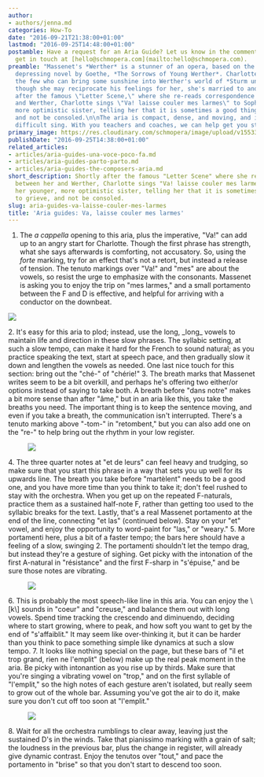 ```yaml
---
author:
- authors/jenna.md
categories: How-To
date: "2016-09-21T21:38:00+01:00"
lastmod: "2016-09-25T14:48:00+01:00"
postamble: Have a request for an Aria Guide? Let us know in the comments below, or
  get in touch at [hello@schmopera.com](mailto:hello@schmopera.com).
preamble: "Massenet's *Werther* is a stunner of an opera, based on the stunningly
  depressing novel by Goethe, *The Sorrows of Young Werther*. Charlotte is one of
  the few who can bring some sunshine into Werther's world of *Sturm und Drang*, and
  though she may reciprocate his feelings for her, she's married to another man. \n\nShortly
  after the famous \"Letter Scene,\" where she re-reads correspondence between her
  and Werther, Charlotte sings \"Va! laisse couler mes larmes\" to Sophie, her younger,
  more optimistic sister, telling her that it is sometimes a good thing to grieve,
  and not be consoled.\n\nThe aria is compact, dense, and moving, and it's also a
  difficult sing. With you teachers and coaches, we can help get you started."
primary_image: https://res.cloudinary.com/schmopera/image/upload/v1553353627/media/2019/03/sqLarmes.jpg
publishDate: "2016-09-25T14:38:00+01:00"
related_articles:
- articles/aria-guides-una-voce-poco-fa.md
- articles/aria-guides-parto-parto.md
- articles/aria-guides-the-composers-aria.md
short_description: Shortly after the famous "Letter Scene" where she re-reads correspondence
  between her and Werther, Charlotte sings "Va! laisse couler mes larmes" to Sophie,
  her younger, more optimistic sister, telling her that it is sometimes a good thing
  to grieve, and not be consoled.
slug: aria-guides-va-laisse-couler-mes-larmes
title: 'Aria guides: Va, laisse couler mes larmes'
---
```

1. The _a cappella_ opening to this aria, plus the imperative, "Va!" can add up to an angry start for Charlotte. Though the first phrase has strength, what she says afterwards is comforting, not accusatory. So, using the _forte_ marking, try for an effect that's not a retort, but instead a release of tension. The tenuto markings over "Va!" and "mes" are about the vowels, so resist the urge to emphasize with the consonants. Massenet is asking you to enjoy the trip on "mes larmes," and a small portamento between the F and D is effective, and helpful for arriving with a conductor on the downbeat.<figure data-type="image">

![](https://res.cloudinary.com/schmopera/image/upload/v1545409169/media/webhook-uploads/1474490184250/Aria-Guide---Charlotte---p1---annotated---cut.jpg.jpg)
   </figure>
2. It's easy for this aria to plod; instead, use the long, _long_ vowels to maintain life and direction in these slow phrases. The syllabic setting, at such a slow tempo, can make it hard for the French to sound natural; as you practice speaking the text, start at speech pace, and then gradually slow it down and lengthen the vowels as needed. One last nice touch for this section: bring out the "ché-" of "chérie!"
3. The breath marks that Massenet writes seem to be a bit overkill, and perhaps he's offering two either/or options instead of saying to take both. A breath before "dans notre" makes a bit more sense than after "âme," but in an aria like this, you take the breaths you need. The important thing is to keep the sentence moving, and even if you take a breath, the communication isn't interrupted. There's a tenuto marking above "-tom-" in "retombent," but you can also add one on the "re-" to help bring out the rhythm in your low register. <figure data-type="image">

![](https://res.cloudinary.com/schmopera/image/upload/v1545409169/media/webhook-uploads/1474490244024/Aria-Guide---Charlotte---p3---annotated---cut.jpg.jpg)
   </figure>
4. The three quarter notes at "et de leurs" can feel heavy and trudging, so make sure that you start this phrase in a way that sets you up well for its upwards line. The breath you take before "martèlent" needs to be a good one, and you have more time than you think to take it; don't feel rushed to stay with the orchestra. When you get up on the repeated F-naturals, practice them as a sustained half-note F, rather than getting too used to the syllabic breaks for the text. Lastly, that's a real Massenet portamento at the end of the line, connecting "et las" (continued below). Stay on your "et" vowel, and enjoy the opportunity to word-paint for "las," or "weary."
5. More portamenti here, plus a bit of a faster tempo; the bars here should have a feeling of a slow, swinging 2. The portamenti shouldn't let the tempo drag, but instead they're a gesture of sighing. Get picky with the intonation of the first A-natural in "résistance" and the first F-sharp in "s'épuise," and be sure those notes are vibrating.<figure data-type="image">

![](https://res.cloudinary.com/schmopera/image/upload/v1545409169/media/webhook-uploads/1474490226141/ARia-Guide---Charlotte---p4---annotated---cut.jpg.jpg)
   </figure>
6. This is probably the most speech-like line in this aria. You can enjoy the \[k\] sounds in "coeur" and "creuse," and balance them out with long vowels. Spend time tracking the crescendo and diminuendo, deciding where to start growing, where to peak, and how soft you want to get by the end of "s'affaiblit." It may seem like over-thinking it, but it can be harder than you think to pace something simple like dynamics at such a slow tempo.
7. It looks like nothing special on the page, but these bars of "il et trop grand, rien ne l'emplit" (below) make up the real peak moment in the aria. Be picky with intonantion as you rise up by thirds. Make sure that you're singing a vibrating vowel on "trop," and on the first syllable of "l'emplit," so the high notes of each gesture aren't isolated, but really seem to grow out of the whole bar. Assuming you've got the air to do it, make sure you don't cut off too soon at "l'emplit."<figure data-type="image">

![](https://res.cloudinary.com/schmopera/image/upload/v1545409169/media/webhook-uploads/1474490263792/ARia-Guide---Charlotte---p5---annotated---cut.jpg.jpg) </figure>
8. Wait for all the orchestra rumblings to clear away, leaving just the sustained D's in the winds. Take that pianissimo marking with a grain of salt; the loudness in the previous bar, plus the change in register, will already give dynamic contrast. Enjoy the tenutos over "tout," and pace the portamento in "brise" so that you don't start to descend too soon.